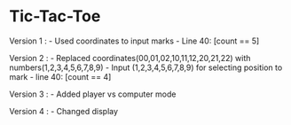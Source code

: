 # Tic-Tac-Toe


Version 1 :  - Used coordinates to input marks
             - Line 40: [count == 5]

Version 2 :  - Replaced coordinates(00,01,02,10,11,12,20,21,22) with numbers(1,2,3,4,5,6,7,8,9)
             - Input (1,2,3,4,5,6,7,8,9) for selecting position to mark
             - line 40: [count == 4]

Version 3 :  - Added player vs computer mode
	
Version 4 :  - Changed display
